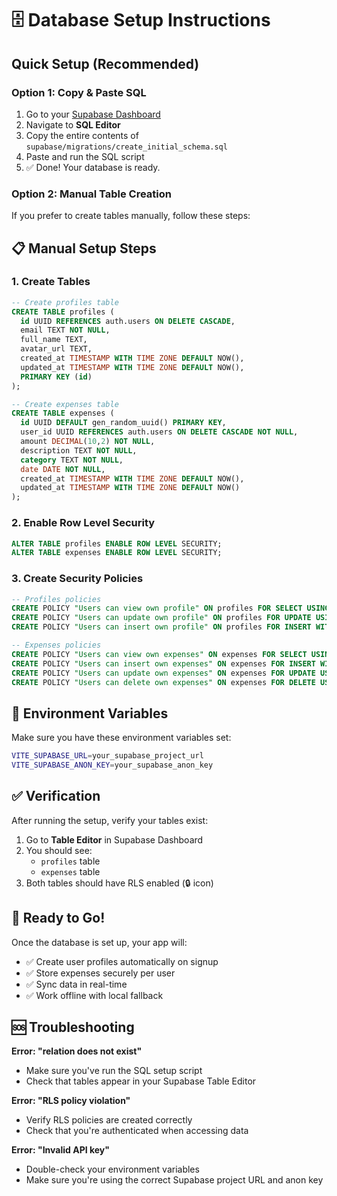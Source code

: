 # 🗄️ Database Setup Instructions

## Quick Setup (Recommended)

### Option 1: Copy & Paste SQL
1. Go to your [Supabase Dashboard](https://app.supabase.com)
2. Navigate to **SQL Editor**
3. Copy the entire contents of `supabase/migrations/create_initial_schema.sql`
4. Paste and run the SQL script
5. ✅ Done! Your database is ready.

### Option 2: Manual Table Creation
If you prefer to create tables manually, follow these steps:

## 📋 Manual Setup Steps

### 1. Create Tables

```sql
-- Create profiles table
CREATE TABLE profiles (
  id UUID REFERENCES auth.users ON DELETE CASCADE,
  email TEXT NOT NULL,
  full_name TEXT,
  avatar_url TEXT,
  created_at TIMESTAMP WITH TIME ZONE DEFAULT NOW(),
  updated_at TIMESTAMP WITH TIME ZONE DEFAULT NOW(),
  PRIMARY KEY (id)
);

-- Create expenses table
CREATE TABLE expenses (
  id UUID DEFAULT gen_random_uuid() PRIMARY KEY,
  user_id UUID REFERENCES auth.users ON DELETE CASCADE NOT NULL,
  amount DECIMAL(10,2) NOT NULL,
  description TEXT NOT NULL,
  category TEXT NOT NULL,
  date DATE NOT NULL,
  created_at TIMESTAMP WITH TIME ZONE DEFAULT NOW(),
  updated_at TIMESTAMP WITH TIME ZONE DEFAULT NOW()
);
```

### 2. Enable Row Level Security

```sql
ALTER TABLE profiles ENABLE ROW LEVEL SECURITY;
ALTER TABLE expenses ENABLE ROW LEVEL SECURITY;
```

### 3. Create Security Policies

```sql
-- Profiles policies
CREATE POLICY "Users can view own profile" ON profiles FOR SELECT USING (auth.uid() = id);
CREATE POLICY "Users can update own profile" ON profiles FOR UPDATE USING (auth.uid() = id);
CREATE POLICY "Users can insert own profile" ON profiles FOR INSERT WITH CHECK (auth.uid() = id);

-- Expenses policies
CREATE POLICY "Users can view own expenses" ON expenses FOR SELECT USING (auth.uid() = user_id);
CREATE POLICY "Users can insert own expenses" ON expenses FOR INSERT WITH CHECK (auth.uid() = user_id);
CREATE POLICY "Users can update own expenses" ON expenses FOR UPDATE USING (auth.uid() = user_id);
CREATE POLICY "Users can delete own expenses" ON expenses FOR DELETE USING (auth.uid() = user_id);
```

## 🔧 Environment Variables

Make sure you have these environment variables set:

```bash
VITE_SUPABASE_URL=your_supabase_project_url
VITE_SUPABASE_ANON_KEY=your_supabase_anon_key
```

## ✅ Verification

After running the setup, verify your tables exist:

1. Go to **Table Editor** in Supabase Dashboard
2. You should see:
   - `profiles` table
   - `expenses` table
3. Both tables should have RLS enabled (🔒 icon)

## 🚀 Ready to Go!

Once the database is set up, your app will:
- ✅ Create user profiles automatically on signup
- ✅ Store expenses securely per user
- ✅ Sync data in real-time
- ✅ Work offline with local fallback

## 🆘 Troubleshooting

**Error: "relation does not exist"**
- Make sure you've run the SQL setup script
- Check that tables appear in your Supabase Table Editor

**Error: "RLS policy violation"**
- Verify RLS policies are created correctly
- Check that you're authenticated when accessing data

**Error: "Invalid API key"**
- Double-check your environment variables
- Make sure you're using the correct Supabase project URL and anon key